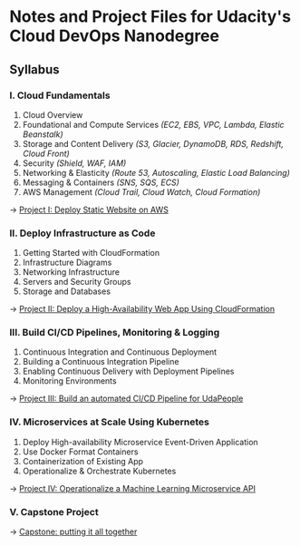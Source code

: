 # Notes and Project Files for Udacity's Cloud DevOps Nanodegree

## Syllabus

### I. Cloud Fundamentals

1. Cloud Overview
2. Foundational and Compute Services *(EC2, EBS, VPC, Lambda, Elastic Beanstalk)*
3. Storage and Content Delivery *(S3, Glacier, DynamoDB, RDS, Redshift, Cloud Front)*
4. Security *(Shield, WAF, IAM)*
5. Networking & Elasticity *(Route 53, Autoscaling, Elastic Load Balancing)*
6. Messaging & Containers *(SNS, SQS, ECS)*
7. AWS Management *(Cloud Trail, Cloud Watch, Cloud Formation)*

→ [Project I: Deploy Static Website on AWS](https://github.com/NawfalTachfine/CloudDevOpsNanodegree/tree/master/Project1)

### II. Deploy Infrastructure as Code

1. Getting Started with CloudFormation
2. Infrastructure Diagrams
3. Networking Infrastructure
4. Servers and Security Groups
5. Storage and Databases

→ [Project II: Deploy a High-Availability Web App Using CloudFormation](https://github.com/NawfalTachfine/CloudDevOpsNanodegree/tree/master/Project2)

### III. Build CI/CD Pipelines, Monitoring & Logging

1. Continuous Integration and Continuous Deployment
2. Building a Continuous Integration Pipeline
3. Enabling Continuous Delivery with Deployment Pipelines
4. Monitoring Environments

→ [Project III: Build an automated CI/CD Pipeline for UdaPeople](https://github.com/NawfalTachfine/UdaPeopleCICD)

### IV. Microservices at Scale Using Kubernetes

1. Deploy High-availability Microservice Event-Driven Application
2. Use Docker Format Containers
3. Containerization of Existing App
4. Operationalize & Orchestrate Kubernetes

→ [Project IV: Operationalize a Machine Learning Microservice API](https://github.com/NawfalTachfine/MLMicroservice)

### V. Capstone Project

→ [Capstone: putting it all together]()
